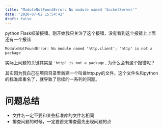 ```yaml
---
title: "ModuleNotFoundError: No module named 'SocketServer'"
date: "2020-07-02 15:54:42"
draft: false
---
```

python Flask框架报错。刚开始我只关注了这个报错，没有看到这个报错上上面还有一个报错

```
ModuleNotFoundError: No module named 'http.client'; 'http' is not a package
```

实际上问题的关键其实是 `'http' is not a package` , 为什么会有这个报错呢？

其实因为我自己在项目目录里新建一个叫做http.py的文件，这个文件名和python的标准库重名了，就导致了后续的一系列的问题。



# 问题总结

- 文件名一定不要和某些标准库的文件名相同
- 排查问题的时候，一定要首先排查最先出现问题的点

